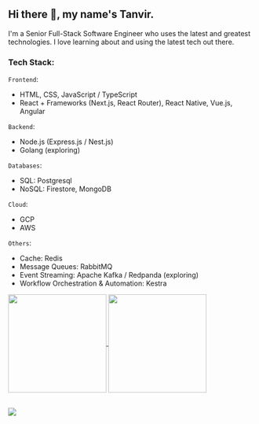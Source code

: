 ## Hi there :wave:, my name's Tanvir.

I'm a Senior Full-Stack Software Engineer who uses the latest and greatest technologies. I love learning about and using the latest tech out there. 

### Tech Stack:

`Frontend`:
- HTML, CSS, JavaScript / TypeScript
- React + Frameworks (Next.js, React Router), React Native, Vue.js, Angular

`Backend`:
- Node.js (Express.js / Nest.js)
- Golang (exploring)

`Databases`:
- SQL: Postgresql
- NoSQL: Firestore, MongoDB

`Cloud`:
- GCP
- AWS

`Others`:
- Cache: Redis
- Message Queues: RabbitMQ
- Event Streaming: Apache Kafka / Redpanda (exploring)
- Workflow Orchestration & Automation: Kestra

<div>
  <a href="https://github.com/m-t-a97/github-readme-stats">
    <img height=200 align="center" src="https://github-readme-stats.vercel.app/api?username=m-t-a97&show_icons=true&show=prs_merged,prs_merged_percentage&theme=radical" />
  </a>
  <a href="https://github.com/m-t-a97/convoychat">
    <img height=200 align="center" src="https://github-readme-stats.vercel.app/api/top-langs?username=m-t-a97&layout=donut&langs_count=5&hide=solidity,vue,scss,dockerfile,shell&card_width=320" />
  </a>
</div>

<br/>

![](https://komarev.com/ghpvc/?username=m-t-a97&color=blue&label=PROFILE+VIEWS&abbreviated=true)
